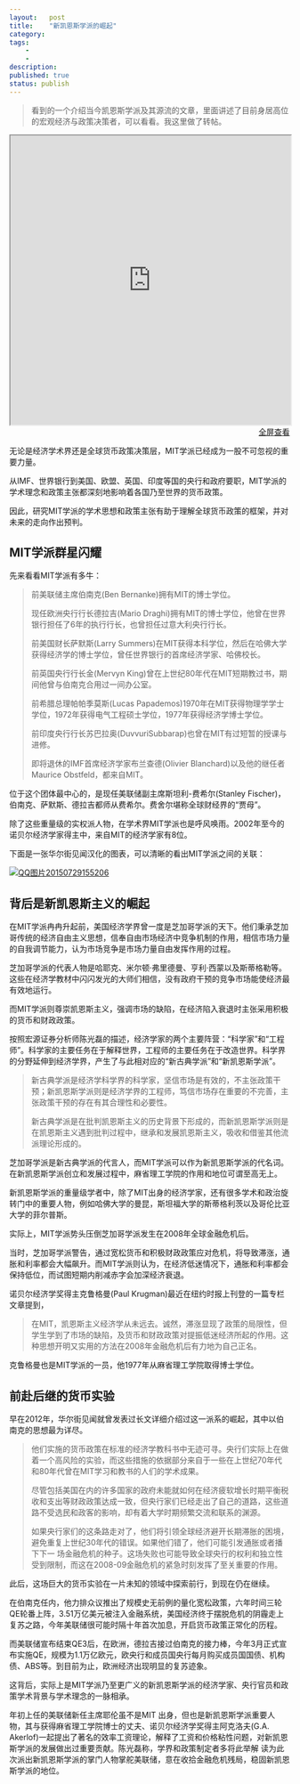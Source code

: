 ```yaml
---
layout:   post
title:    "新凯恩斯学派的崛起"
category:  
tags:     
    -  
    -   
description: 
published: true
status: publish
---
```

 
> 看到的一个介绍当今凯恩斯学派及其源流的文章，里面讲述了目前身居高位的宏观经济与政策决策者，可以看看。我这里做了转帖。
 
 
<iframe src="http://finance.sina.com.cn/world/20150729/164022823889.shtml" style="width:100%; height:520px;">
</iframe>
 
<p style="margin-top: 0px; text-align:right;">
<a target="_blank" 
href="http://finance.sina.com.cn/world/20150729/164022823889.shtml">
  全屏查看
</a>
</p>
 
无论是经济学术界还是全球货币政策决策层，MIT学派已经成为一股不可忽视的重要力量。
 
从IMF、世界银行到美国、欧盟、英国、印度等国的央行和政府要职，MIT学派的学术理念和政策主张都深刻地影响着各国乃至世界的货币政策。
 
因此，研究MIT学派的学术思想和政策主张有助于理解全球货币政策的框架，并对未来的走向作出预判。
 
## MIT学派群星闪耀
 
先来看看MIT学派有多牛：
 
> 前美联储主席伯南克(Ben Bernanke)拥有MIT的博士学位。
> 
> 现任欧洲央行行长德拉吉(Mario Draghi)拥有MIT的博士学位，他曾在世界银行担任了6年的执行行长，也曾担任过意大利央行行长。
> 
> 前美国财长萨默斯(Larry Summers)在MIT获得本科学位，然后在哈佛大学获得经济学的博士学位，曾任世界银行的首席经济学家、哈佛校长。
> 
> 前英国央行行长金(Mervyn King)曾在上世纪80年代在MIT短期教过书，期间他曾与伯南克合用过一间办公室。
> 
> 前希腊总理帕帕季莫斯(Lucas Papademos)1970年在MIT获得物理学学士学位，1972年获得电气工程硕士学位，1977年获得经济学博士学位。
> 
> 前印度央行行长苏巴拉奥(DuvvuriSubbarap)也曾在MIT有过短暂的授课与进修。
> 
> 即将退休的IMF首席经济学家布兰查德(Olivier Blanchard)以及他的继任者Maurice Obstfeld，都来自MIT。
 
位于这个团体最中心的，是现任美联储副主席斯坦利-费希尔(Stanley Fischer)，伯南克、萨默斯、德拉吉都师从费希尔。费舍尔堪称全球财经界的“贾母”。
 
除了这些重量级的实权派人物，在学术界MIT学派也是呼风唤雨。2002年至今的诺贝尔经济学家得主中，来自MIT的经济学家有8位。
 
下面是一张华尔街见闻汉化的图表，可以清晰的看出MIT学派之间的关联：
 
[![QQ图片20150729155206](/finance/assets/img/2015-07-29-新凯恩斯学派的崛起/QQ图片20150729155206.foil)](/finance/assets/img/2015-07-29-新凯恩斯学派的崛起/QQ图片20150729155206.foil)
 
 
## 背后是新凯恩斯主义的崛起
 
在MIT学派冉冉升起前，美国经济学界曾一度是芝加哥学派的天下。他们秉承芝加哥传统的经济自由主义思想，信奉自由市场经济中竞争机制的作用，相信市场力量的自我调节能力，认为市场竞争是市场力量自由发挥作用的过程。
 
芝加哥学派的代表人物是哈耶克、米尔顿·弗里德曼、亨利·西蒙以及斯蒂格勒等。这些在经济学教材中闪闪发光的大师们相信，没有政府干预的竞争市场能使经济最有效地运行。
 
而MIT学派则尊崇凯恩斯主义，强调市场的缺陷，在经济陷入衰退时主张采用积极的货币和财政政策。
 
按照宏源证券分析师陈光磊的描述，经济学家的两个主要阵营：“科学家”和“工程师”。科学家的主要任务在于解释世界，工程师的主要任务在于改造世界。科学界的分野延伸到经济学界，产生了与此相对应的“新古典学派”和“新凯恩斯学派”。
 
> 新古典学派是经济学科学界的科学家，坚信市场是有效的，不主张政策干预；新凯恩斯学派则是经济学界的工程师，笃信市场存在重要的不完善，主张政策干预的存在有其合理性和必要性。
> 
> 新古典学派是在批判凯恩斯主义的历史背景下形成的，而新凯恩斯学派则是在凯恩斯主义遇到批判过程中，继承和发展凯恩斯主义，吸收和借鉴其他流派理论形成的。
 
芝加哥学派是新古典学派的代言人，而MIT学派可以作为新凯恩斯学派的代名词。在新凯恩斯学派创立和发展过程中，麻省理工学院的作用和地位可谓至高无上。
 
新凯恩斯学派的重量级学者中，除了MIT出身的经济学家，还有很多学术和政治旋转门中的重要人物，例如哈佛大学的曼昆，斯坦福大学的斯蒂格利茨以及哥伦比亚大学的菲尔普斯。
 
实际上，MIT学派势头压倒芝加哥学派发生在2008年全球金融危机后。
 
当时，芝加哥学派警告，通过宽松货币和积极财政政策应对危机，将导致滞涨，通胀和利率都会大幅飙升。而MIT学派则认为，在经济低迷情况下，通胀和利率都会保持低位，而试图短期内削减赤字会加深经济衰退。
 
诺贝尔经济学奖得主克鲁格曼(Paul Krugman)最近在纽约时报上刊登的一篇专栏文章提到，
 
> 在MIT，凯恩斯主义经济学从未远去。诚然，滞涨显现了政策的局限性，但学生学到了市场的缺陷，及货币和财政政策对提振低迷经济所起的作用。这种思想开明又实用的方法在2008年金融危机后有力地为自己正名。
 
克鲁格曼也是MIT学派的一员，他1977年从麻省理工学院取得博士学位。
 
## 前赴后继的货币实验
 
早在2012年，华尔街见闻就曾发表过长文详细介绍过这一派系的崛起，其中以伯南克的思想最为详尽。
 
> 他们实施的货币政策在标准的经济学教科书中无迹可寻。央行们实际上在做着一个高风险的实验，而这些措施的依据部分来自于一些在上世纪70年代和80年代曾在MIT学习和教书的人们的学术成果。
> 
> 尽管包括美国在内的许多国家的政府未能就如何在经济疲软增长时期平衡税收和支出等财政政策达成一致，但央行家们已经走出了自己的道路，这些道路不受选民和政客的影响，却有着大学时期频繁交流和联系的渊源。
> 
> 如果央行家们的这条路走对了，他们将引领全球经济避开长期滞胀的困境，避免重复上世纪30年代的错误。如果他们错了，他们可能引发通胀或者播下下一 场金融危机的种子。这场失败也可能导致全球央行的权利和独立性受到限制，而这在2008-09金融危机的紧急时刻发挥了至关重要的作用。
 
此后，这场巨大的货币实验在一片未知的领域中探索前行，到现在仍在继续。
 
在伯南克任内，他力排众议推出了规模史无前例的量化宽松政策，六年时间三轮QE轮番上阵，3.51万亿美元被注入金融系统，美国经济终于摆脱危机的阴霾走上复苏之路，今年美联储很可能时隔十年首次加息，开启货币政策正常化的历程。
 
而美联储宣布结束QE3后，在欧洲，德拉吉接过伯南克的接力棒，今年3月正式宣布实施QE，规模为1.1万亿欧元，欧央行和成员国央行每月购买成员国国债、机构债、ABS等。到目前为止，欧洲经济出现明显的复苏迹象。
 
这背后，实际上是MIT学派乃至更广义的新凯恩斯学派的经济学家、央行官员和政策学术背景与学术理念的一脉相承。
 
年初上任的美联储新任主席耶伦虽不是MIT 出身，但也是新凯恩斯学派重要人物，其与获得麻省理工学院博士的丈夫、诺贝尔经济学奖得主阿克洛夫(G.A. Akerlof)一起提出了著名的效率工资理论，解释了工资和价格粘性问题，对新凯恩斯学派的发展做出过重要贡献。陈光磊称，学界和政策制定者多将此举解 读为此次派出新凯恩斯学派的掌门人物掌舵美联储，意在收拾金融危机残局，稳固新凯恩斯学派的地位。
